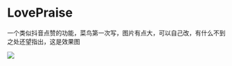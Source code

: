 # LovePraise
一个类似抖音点赞的功能，菜鸟第一次写，图片有点大，可以自己改，有什么不到之处还望指出，这是效果图
<html>
   <img src="https://github.com/Liuruiwen/LovePraise/blob/master/picture/device-2018-04-04-180502.gif"/>
</html>
